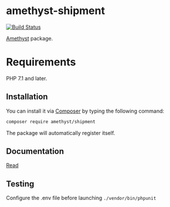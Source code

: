 # amethyst-shipment

[![Build Status](https://travis-ci.org/amethyst-php/shipment.svg?branch=master)](https://travis-ci.org/amethyst-php/shipment)

[Amethyst](https://github.com/amethyst-php/amethyst) package.

# Requirements

PHP 7.1 and later.

## Installation

You can install it via [Composer](https://getcomposer.org/) by typing the following command:

```bash
composer require amethyst/shipment
```

The package will automatically register itself.

## Documentation

[Read](docs/index.md)

## Testing

Configure the .env file before launching `./vendor/bin/phpunit`
